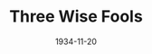---
title: Three Wise Fools
date: 1934-11-20
closing_date: 
layout: productions
featured_image: 
image_caption:
image_credit:
playbill:
category:
Theatre: Theatre Jacksonville
cast:
  Poole: Birt Byrd
  Dr. Richard Gaunt: Frank Heintz
  Hon. Jas. Trumbull: Isaac Peiser
  Ben Suratt: Jean Leamond
  Gray: Kenneth Dent
  John Crawshay: Kenneth Hunter
  Theodore Findley: Lawrence Case
  Gordon Schuyler: Leon Corbin
  Miss Fairchild: Margaret Hunter
  Clancy: Clyde Harris
  Douglass: Virgil Perry
  Mrs. Saunders: Elizabeth Mizelle
crew:
  Director: Mrs. Fred G. Pumpelly
understudies:
orchestra:
external_links:
---